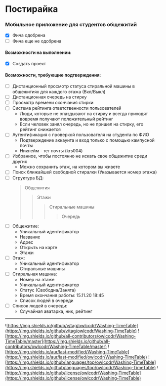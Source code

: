# Постирайка

### Мобильное приложение для студентов общежитий

- [X] Фича одобрена       
- [ ] Фича еще не одобрена  

#### Возможности на выполнении:
- [X] Создать проект

#### Возможности, требующие подтверждения:
- [ ] Дистанционный просмотр статуса стиральной машины в общежитиях для каждого этажа (Вкл/Выкл)
- [ ] Дистанционная очередь на стирку
- [ ] Просмотр времени окончания стирки
- [ ] Система рейтинга ответственности пользователей
  - Люди, которые не опаздывают на стирку и всегда приходят вовремя получают положительный рейтинг
  - Если человек занял очередь, но не пришел на стирку, его рейтинг снижается
- [ ] Аутентификация с проверкой пользователя на студента по ФИО
  - Подтверждение аккаунта и вход только с помощью кампусной почты 
  - Никнейм - тег почты (krs004)
- [ ] Избранное, чтобы постоянно не искать свое общежитие среди других
  - Можно сохранить этаж, на котором вы живете
- [ ] Поиск ближайшей свободной стиралки (Указывается номер этажа)
- [ ] Структура БД:
  > Общежития
  >> Этажи
  >>> Стиральные машины
  >>>> Очередь
- [ ] Общежитие:
  - Уникальный идентификатор
  - Название
  - Адрес
  - Открыть на карте
  - Этажи
- [ ] Этаж:
  - Уникальный идентификатор
  - Стиральные машины
- [ ] Стиральная машина:
  - Номер на этаже
  - Уникальный идентификатор
  - Статус (Свободна/Занята)
  - Время окончания работы: 15.11.20 18:45
  - Список людей в очереди
- [ ] Список людей в очереди:
  - Случайная аватарка, ник, рейтинг
____
![https://img.shields.io/github/v/tag/owlcodr/Washing-TimeTable](https://img.shields.io/github/v/tag/owlcodr/Washing-TimeTable) ![https://img.shields.io/github/all-contributors/owlcodr/Washing-TimeTable/master](https://img.shields.io/github/all-contributors/owlcodr/Washing-TimeTable/master) ![https://img.shields.io/aur/last-modified/Washing-TimeTable](https://img.shields.io/aur/last-modified/owlcodr/Washing-TimeTable)  ![https://img.shields.io/github/languages/top/owlcodr/Washing-TimeTable](https://img.shields.io/github/languages/top/owlcodr/Washing-TimeTable) ![https://img.shields.io/github/license/owlcodr/Washing-TimeTable](https://img.shields.io/github/license/owlcodr/Washing-TimeTable)
